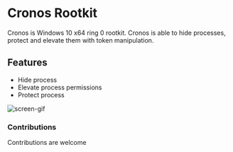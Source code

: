 # Cronos Rootkit
Cronos is Windows 10 x64 ring 0 rootkit. Cronos is able to hide processes, protect and elevate them with token manipulation.

## Features
- Hide process
- Elevate process permissions
- Protect process

![screen-gif](./gif/gif.gif)

### Contributions 
Contributions are welcome 
